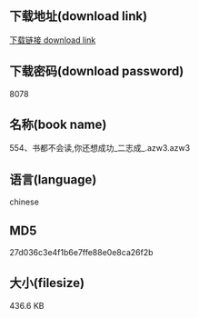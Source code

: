 ## 下载地址(download link)
[下载链接 download link](https://voluble-croquembouche-d321dc.netlify.app/?s=554%E3%80%81%E4%B9%A6%E9%83%BD%E4%B8%8D%E4%BC%9A%E8%AF%BB%2C%E4%BD%A0%E8%BF%98%E6%83%B3%E6%88%90%E5%8A%9F_%E4%BA%8C%E5%BF%97%E6%88%90_.azw3)

## 下载密码(download password)
8078

## 名称(book name)
554、书都不会读,你还想成功_二志成_.azw3.azw3

## 语言(language)
chinese

## MD5
27d036c3e4f1b6e7ffe88e0e8ca26f2b

## 大小(filesize)
436.6 KB
